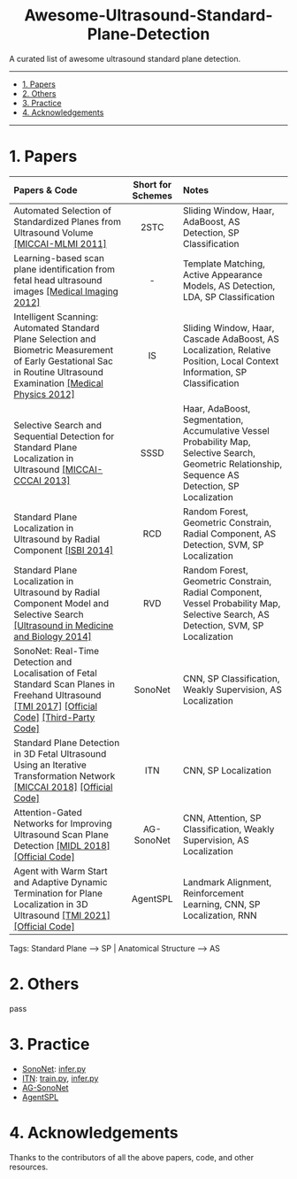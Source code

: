 <!--
 * @Author: Shuangchi He / Yulv
 * @Email: yulvchi@qq.com
 * @Date: 2022-03-18 00:27:15
 * @Motto: Entities should not be multiplied unnecessarily.
 * @LastEditors: Shuangchi He
 * @LastEditTime: 2022-03-24 23:16:30
 * @FilePath: /Awesome-Ultrasound-Standard-Plane-Detection/README.md
 * @Description: A curated list of awesome ultrasound standard plane detection.
 * Repository: https://github.com/Yulv-git/Awesome-Ultrasound-Standard-Plane-Detection
-->

<h1><center> Awesome-Ultrasound-Standard-Plane-Detection </center></h1>

A curated list of awesome ultrasound standard plane detection.

---

- [1. Papers](#1-papers)
- [2. Others](#2-others)
- [3. Practice](#3-practice)
- [4. Acknowledgements](#4-acknowledgements)

---

# 1. Papers

| Papers & Code | Short for Schemes | Notes |
| :------------ | :---------------: | :---- |
| Automated Selection of Standardized Planes from Ultrasound Volume [[MICCAI-MLMI 2011]](https://link.springer.com/content/pdf/10.1007/978-3-642-24319-6_5.pdf) | 2STC | Sliding Window, Haar, AdaBoost, AS Detection, SP Classification |
| Learning-based scan plane identification from fetal head ultrasound images [[Medical Imaging 2012]](https://sci-hub.se/10.1117/12.911516) | - | Template Matching, Active Appearance Models, AS Detection, LDA, SP Classification |
| Intelligent Scanning: Automated Standard Plane Selection and Biometric Measurement of Early Gestational Sac in Routine Ultrasound Examination [[Medical Physics 2012]](https://aapm.onlinelibrary.wiley.com/doi/epdf/10.1118/1.4736415?saml_referrer) | IS | Sliding Window, Haar, Cascade AdaBoost, AS Localization, Relative Position, Local Context Information, SP Classification |
| Selective Search and Sequential Detection for Standard Plane Localization in Ultrasound [[MICCAI-CCCAI 2013]](https://link.springer.com/content/pdf/10.1007/978-3-642-41083-3_23.pdf) | SSSD | Haar, AdaBoost, Segmentation, Accumulative Vessel Probability Map, Selective Search, Geometric Relationship, Sequence AS Detection, SP Localization |
| Standard Plane Localization in Ultrasound by Radial Component [[ISBI 2014]](https://ieeexplore.ieee.org/stamp/stamp.jsp?tp=&arnumber=6868086) | RCD | Random Forest, Geometric Constrain, Radial Component, AS Detection, SVM, SP Localization |
| Standard Plane Localization in Ultrasound by Radial Component Model and Selective Search [[Ultrasound in Medicine and Biology 2014]](https://ieeexplore.ieee.org/stamp/stamp.jsp?tp=&arnumber=6868086) | RVD | Random Forest, Geometric Constrain, Radial Component, Vessel Probability Map, Selective Search, AS Detection, SVM, SP Localization |
| SonoNet: Real-Time Detection and Localisation of Fetal Standard Scan Planes in Freehand Ultrasound [[TMI 2017]](https://arxiv.org/pdf/1612.05601v2.pdf) [[Official Code]](https://github.com/baumgach/SonoNet-weights) [[Third-Party Code]](https://github.com/rdroste/SonoNet_PyTorch) | SonoNet | CNN, SP Classification, Weakly Supervision, AS Localization |
| Standard Plane Detection in 3D Fetal Ultrasound Using an Iterative Transformation Network [[MICCAI 2018]](https://arxiv.org/pdf/1806.07486v2.pdf) [[Official Code]](https://github.com/yuanwei1989/plane-detection) | ITN | CNN, SP Localization |
| Attention-Gated Networks for Improving Ultrasound Scan Plane Detection [[MIDL 2018]](https://arxiv.org/pdf/1804.05338v1.pdf) [[Official Code]](https://github.com/ozan-oktay/Attention-Gated-Networks) | AG-SonoNet | CNN, Attention, SP Classification, Weakly Supervision, AS Localization |
| Agent with Warm Start and Adaptive Dynamic Termination for Plane Localization in 3D Ultrasound [[TMI 2021]](https://arxiv.org/pdf/2103.14502v1.pdf) [[Official Code]](https://github.com/wulalago/AgentSPL) | AgentSPL | Landmark Alignment, Reinforcement Learning, CNN, SP Localization, RNN |

Tags:
Standard Plane --> SP | Anatomical Structure --> AS

# 2. Others

pass

# 3. Practice

- [SonoNet](./src/SonoNet/README.md): [infer.py](./src/SonoNet/infer.py)
- [ITN](./src/ITN/README.md): [train.py](./src/ITN/train.py), [infer.py](./src/ITN/infer.py)
- [AG-SonoNet](./src/AG-SonoNet/README.md)
- [AgentSPL](./src/AgentSPL/README.md)

# 4. Acknowledgements

Thanks to the contributors of all the above papers, code, and other resources.
